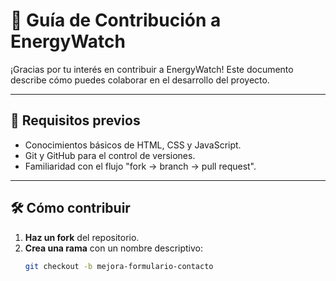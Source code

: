 # 🤝 Guía de Contribución a EnergyWatch

¡Gracias por tu interés en contribuir a EnergyWatch! Este documento describe cómo puedes colaborar en el desarrollo del proyecto.

---

## 🧾 Requisitos previos

- Conocimientos básicos de HTML, CSS y JavaScript.
- Git y GitHub para el control de versiones.
- Familiaridad con el flujo "fork → branch → pull request".

---

## 🛠️ Cómo contribuir

1. **Haz un fork** del repositorio.
2. **Crea una rama** con un nombre descriptivo:
   ```bash
   git checkout -b mejora-formulario-contacto
